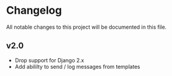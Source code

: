 # Changelog

All notable changes to this project will be documented in this file.

## v2.0

* Drop support for Django 2.x
* Add abililty to send / log messages from templates
